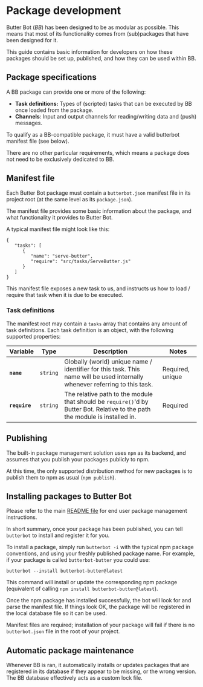 # Package development

Butter Bot (*BB*) has been designed to be as modular as possible. This means that most of its functionality comes from (sub)packages that have been designed for it.

This guide contains basic information for developers on how these packages should be set up, published, and how they can be used within BB.

## Package specifications

A BB package can provide one or more of the following:

 - **Task definitions:** Types of (scripted) tasks that can be executed by BB once loaded from the package.
 - **Channels**: Input and output channels for reading/writing data and (push) messages.

To qualify as a BB-compatible package, it must have a valid butterbot manifest file (see below).

There are no other particular requirements, which means a package does not need to be exclusively dedicated to BB. 

## Manifest file

Each Butter Bot package must contain a `butterbot.json` manifest file in its project root (at the same level as its `package.json`).

The manifest file provides some basic information about the package, and what functionality it provides to Butter Bot.

A typical manifest file might look like this:

    {  
       "tasks": [  
          {  
             "name": "serve-butter",
             "require": "src/tasks/ServeButter.js"
          }
       ]
    }
    
This manifest file exposes a new task to us, and instructs us how to load / require that task when it is due to be executed.
    
### Task definitions

The manifest root may contain a `tasks` array that contains any amount of task definitions. Each task definition is an object, with the following supported properties:

|Variable|Type|Description|Notes|
|----|----|-------|-----|
|**`name`**|`string`|Globally (world) unique name / identifier for this task. This name will be used internally whenever referring to this task.|Required, unique|
|**`require`**|`string`|The relative path to the module that should be `require()`'d by Butter Bot. Relative to the path the module is installed in.|Required|

## Publishing

The built-in package management solution uses `npm` as its backend, and assumes that you publish your packages publicly to npm.

At this time, the only supported distribution method for new packages is to publish them to npm as usual (`npm publish`).

## Installing packages to Butter Bot

Please refer to the main [README file](../README.md) for end user package management instructions.

In short summary, once your package has been published, you can tell `butterbot` to install and register it for you.

To install a package, simply run `butterbot -i` with the typical npm package conventions, and using your freshly published package name. For example, if your package is called `butterbot-butter` you could use:

    butterbot --install butterbot-butter@latest

This command will install or update the corresponding npm package (equivalent of calling `npm install butterbot-butter@latest`).

Once the npm package has installed successfully, the bot will look for and parse the manifest file. If things look OK, the package will be registered in the local database file so it can be used.

Manifest files are required; installation of your package will fail if there is no `butterbot.json` file in the root of your project.

## Automatic package maintenance 

Whenever BB is ran, it automatically installs or updates packages that are registered in its database if they appear to be missing, or the wrong version. The BB database effectively acts as a custom lock file. 

